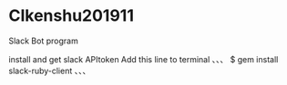 # CIkenshu201911
Slack Bot program 

install and get slack APItoken
Add this line to terminal
、、、
$ gem install slack-ruby-client
、、、
